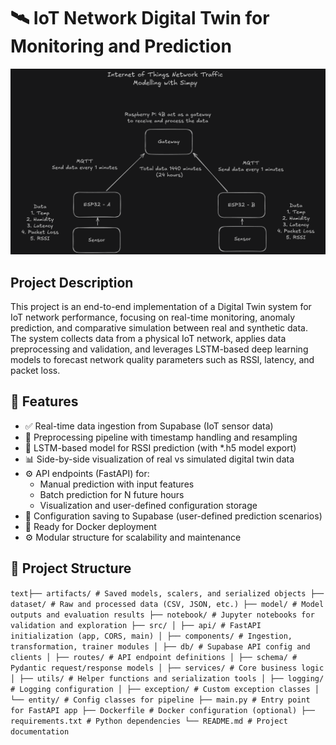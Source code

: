 # 🛰️ IoT Network Digital Twin for Monitoring and Prediction
![alt text](image.png)
## Project Description
This project is an end-to-end implementation of a Digital Twin system for IoT network performance, focusing on real-time monitoring, anomaly prediction, and comparative simulation between real and synthetic data. The system collects data from a physical IoT network, applies data preprocessing and validation, and leverages LSTM-based deep learning models to forecast network quality parameters such as RSSI, latency, and packet loss.

## 🔧 Features
- ✅ Real-time data ingestion from Supabase (IoT sensor data)
- 🔁 Preprocessing pipeline with timestamp handling and resampling
- 🧠 LSTM-based model for RSSI prediction (with *.h5 model export)
- 📊 Side-by-side visualization of real vs simulated digital twin data
- ⚙️ API endpoints (FastAPI) for:
    - Manual prediction with input features
    - Batch prediction for N future hours
    - Visualization and user-defined configuration storage
- 💾 Configuration saving to Supabase (user-defined prediction scenarios)
- 🐳 Ready for Docker deployment
- ⚙️ Modular structure for scalability and maintenance

## 📁 Project Structure
```text├── artifacts/ # Saved models, scalers, and serialized objects ├── dataset/ # Raw and processed data (CSV, JSON, etc.) ├── model/ # Model outputs and evaluation results ├── notebook/ # Jupyter notebooks for validation and exploration ├── src/ │ ├── api/ # FastAPI initialization (app, CORS, main) │ ├── components/ # Ingestion, transformation, trainer modules │ ├── db/ # Supabase API config and clients │ ├── routes/ # API endpoint definitions │ ├── schema/ # Pydantic request/response models │ ├── services/ # Core business logic │ ├── utils/ # Helper functions and serialization tools │ ├── logging/ # Logging configuration │ ├── exception/ # Custom exception classes │ └── entity/ # Config classes for pipeline ├── main.py # Entry point for FastAPI app ├── Dockerfile # Docker configuration (optional) ├── requirements.txt # Python dependencies └── README.md # Project documentation ```